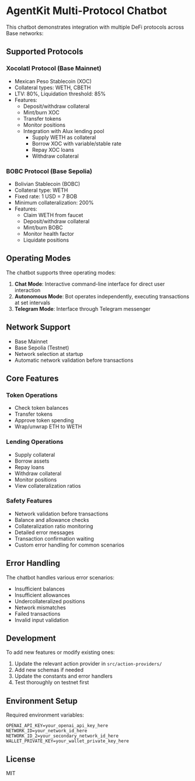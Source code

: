 # AgentKit Multi-Protocol Chatbot

This chatbot demonstrates integration with multiple DeFi protocols across Base networks:

## Supported Protocols

### Xocolatl Protocol (Base Mainnet)
- Mexican Peso Stablecoin (XOC)
- Collateral types: WETH, CBETH
- LTV: 80%, Liquidation threshold: 85%
- Features:
  - Deposit/withdraw collateral
  - Mint/burn XOC
  - Transfer tokens
  - Monitor positions
  - Integration with Alux lending pool
    - Supply WETH as collateral
    - Borrow XOC with variable/stable rate
    - Repay XOC loans
    - Withdraw collateral

### BOBC Protocol (Base Sepolia)
- Bolivian Stablecoin (BOBC)
- Collateral type: WETH
- Fixed rate: 1 USD = 7 BOB
- Minimum collateralization: 200%
- Features:
  - Claim WETH from faucet
  - Deposit/withdraw collateral
  - Mint/burn BOBC
  - Monitor health factor
  - Liquidate positions

## Operating Modes

The chatbot supports three operating modes:

1. **Chat Mode**: Interactive command-line interface for direct user interaction
2. **Autonomous Mode**: Bot operates independently, executing transactions at set intervals
3. **Telegram Mode**: Interface through Telegram messenger

## Network Support

- Base Mainnet
- Base Sepolia (Testnet)
- Network selection at startup
- Automatic network validation before transactions

## Core Features

### Token Operations
- Check token balances
- Transfer tokens
- Approve token spending
- Wrap/unwrap ETH to WETH

### Lending Operations
- Supply collateral
- Borrow assets
- Repay loans
- Withdraw collateral
- Monitor positions
- View collateralization ratios

### Safety Features
- Network validation before transactions
- Balance and allowance checks
- Collateralization ratio monitoring
- Detailed error messages
- Transaction confirmation waiting
- Custom error handling for common scenarios

## Error Handling

The chatbot handles various error scenarios:
- Insufficient balances
- Insufficient allowances
- Undercollateralized positions
- Network mismatches
- Failed transactions
- Invalid input validation

## Development

To add new features or modify existing ones:
1. Update the relevant action provider in `src/action-providers/`
2. Add new schemas if needed
3. Update the constants and error handlers
4. Test thoroughly on testnet first

## Environment Setup

Required environment variables:
```
OPENAI_API_KEY=your_openai_api_key_here
NETWORK_ID=your_network_id_here
NETWORK_ID_2=your_secondary_network_id_here
WALLET_PRIVATE_KEY=your_wallet_private_key_here
```

## License

MIT
